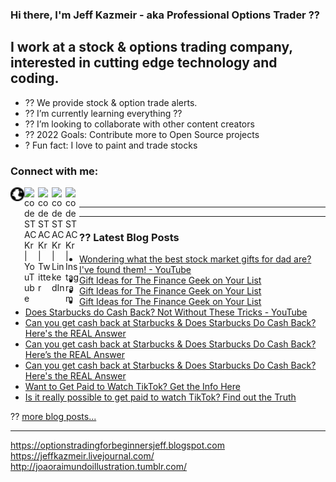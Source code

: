 

<!--
**jeffkazmeir/jeffkazmeir** is a ✨ _special_ ✨ repository because its `README.md` (this file) appears on your GitHub profile.

Here are some ideas to get you started:

- 🔭 I’m currently working on ...
- 🌱 I’m currently learning ...
- 👯 I’m looking to collaborate on ...
- 🤔 I’m looking for help with ...
- 💬 Ask me about ...
- 📫 How to reach me: ...
- 😄 Pronouns: ...
- ⚡ Fun fact: ...
-->
### Hi there, I'm Jeff Kazmeir - aka Professional Options Trader ??
## I work at a stock & options trading company, interested in cutting edge technology and coding.

- ?? We provide stock & option trade alerts.
- ?? I’m currently learning everything ??
- ?? I’m looking to collaborate with other content creators
- ?? 2022 Goals: Contribute more to Open Source projects
- ? Fun fact: I love to paint and trade stocks


### Connect with me:

[<img align="left" alt="codeSTACKr.com" width="22px" src="https://raw.githubusercontent.com/iconic/open-iconic/master/svg/globe.svg" />][website]
[<img align="left" alt="codeSTACKr | YouTube" width="22px" src="https://cdn.jsdelivr.net/npm/simple-icons@v3/icons/youtube.svg" />][youtube]
[<img align="left" alt="codeSTACKr | Twitter" width="22px" src="https://cdn.jsdelivr.net/npm/simple-icons@v3/icons/twitter.svg" />][twitter]
[<img align="left" alt="codeSTACKr | LinkedIn" width="22px" src="https://cdn.jsdelivr.net/npm/simple-icons@v3/icons/linkedin.svg" />][linkedin]
[<img align="left" alt="codeSTACKr | Instagram" width="22px" src="https://cdn.jsdelivr.net/npm/simple-icons@v3/icons/instagram.svg" />][instagram]

<br />

---

---

### ?? Latest Blog Posts

<!-- BLOG-POST-LIST:START -->
- [Wondering what the best stock market gifts for dad are? I&#39;ve found them! - YouTube](https://www.youtube.com/watch?v=FpT_2FebtBk&feature=youtu.be)
- [Gift Ideas for The Finance Geek on Your List](https://howtotradeoptionsforbeginners.wordpress.com/2021/12/17/gift-ideas-for-the-finance-geek-on-your-list/)
- [Gift Ideas for The Finance Geek on Your List](https://optionstradingforbeginnersjeff.blogspot.com/2021/12/gift-ideas-for-finance-geek-on-your-list.html)
- [Gift Ideas for The Finance Geek on Your List](https://optionstradingforbeginnersjeff.blogspot.com/2021/12/gift-ideas-for-finance-geek-on-your-list.html)
- [Does Starbucks do Cash Back? Not Without These Tricks - YouTube](https://www.youtube.com/watch?v=hIpkvEjDsWk&feature=youtu.be)
- [Can you get cash back at Starbucks &amp; Does Starbucks Do Cash Back? Here&#39;s the REAL Answer](https://optionstradingforbeginnersjeff.blogspot.com/2021/12/can-you-get-cash-back-at-starbucks-does.html)
- [Can you get cash back at Starbucks &amp; Does Starbucks Do Cash Back? Here’s the REAL Answer](https://howtotradeoptionsforbeginners.wordpress.com/2021/12/13/can-you-get-cash-back-at-starbucks-does-starbucks-do-cash-back-heres-the-real-answer/)
- [Can you get cash back at Starbucks &amp; Does Starbucks Do Cash Back? Here&#39;s the REAL Answer](https://optionstradingforbeginnersjeff.blogspot.com/2021/12/can-you-get-cash-back-at-starbucks-does.html)
- [Want to Get Paid to Watch TikTok? Get the Info Here](https://www.youtube.com/watch?v=TPCEDiTAxOY&feature=youtu.be)
- [Is it really possible to get paid to watch TikTok? Find out the Truth](https://optionstradingforbeginnersjeff.blogspot.com/2021/12/is-it-really-possible-to-get-paid-to.html)
<!-- BLOG-POST-LIST:END -->

?? [more blog posts...](https://theministerofcapitalism.com/blog/)

---


[website]: https://kingtradingsystems.com/blog/
[twitter]: https://twitter.com/optionstradejef
[youtube]: https://www.youtube.com/channel/UCEo82TuA0YdbXyO2oPecIHQ
[instagram]: https://tradingoptionsforbeginners.medium.com
[linkedin]: https://ca.linkedin.com/in/theministerofcapitalism
 https://optionstradingforbeginnersjeff.blogspot.com
 https://jeffkazmeir.livejournal.com/
 http://joaoraimundoillustration.tumblr.com/



